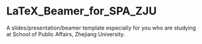 # LaTeX_Beamer_for_SPA_ZJU
A slides/presentation/beamer template especially for you who are studying at School of Public Affairs, Zhejiang University. 
